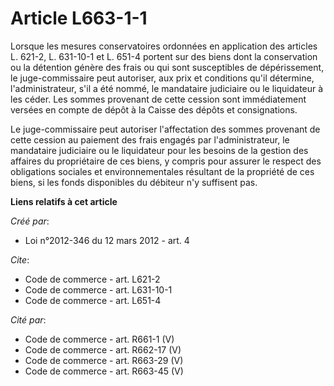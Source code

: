 # Article L663-1-1

Lorsque les mesures conservatoires ordonnées en application des articles L. 621-2, 
L. 631-10-1 et L. 651-4 portent sur des biens dont la conservation ou la détention génère des frais ou qui sont susceptibles
de dépérissement, le juge-commissaire peut autoriser, aux prix et conditions qu'il détermine, l'administrateur, s'il a été
nommé, le mandataire judiciaire ou le liquidateur à les céder. Les sommes provenant de cette cession sont immédiatement
versées en compte de dépôt à la Caisse des dépôts et consignations. 

Le juge-commissaire peut autoriser l'affectation des sommes provenant de cette cession au paiement des frais engagés par
l'administrateur, le mandataire judiciaire ou le liquidateur pour les besoins de la gestion des affaires du propriétaire de
ces biens, y compris pour assurer le respect des obligations sociales et environnementales résultant de la propriété de ces
biens, si les fonds disponibles du débiteur n'y suffisent pas.

**Liens relatifs à cet article**

_Créé par_:

  - Loi n°2012-346 du 12 mars 2012 - art. 4

_Cite_:

  - Code de commerce - art. L621-2
  - Code de commerce - art. L631-10-1
  - Code de commerce - art. L651-4

_Cité par_:

  - Code de commerce - art. R661-1 (V)
  - Code de commerce - art. R662-17 (V)
  - Code de commerce - art. R663-29 (V)
  - Code de commerce - art. R663-45 (V)
